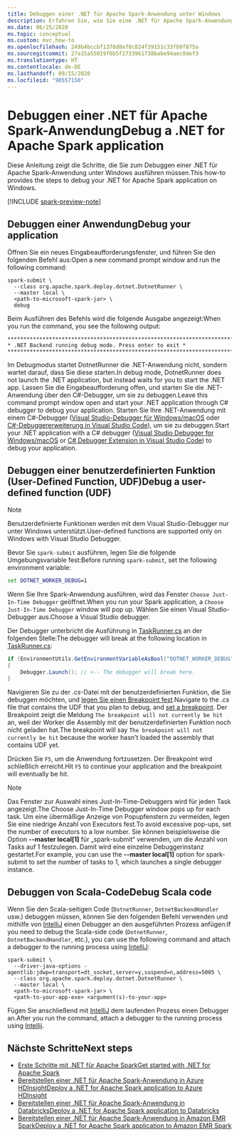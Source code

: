 ```yaml
---
title: Debuggen einer .NET für Apache Spark-Anwendung unter Windows
description: Erfahren Sie, wie Sie eine .NET für Apache Spark-Anwendung unter Windows debuggen.
ms.date: 06/25/2020
ms.topic: conceptual
ms.custom: mvc,how-to
ms.openlocfilehash: 249b4bccbf1378d8ef8c824f39151c33fb9f875a
ms.sourcegitcommit: 27a15a55019f6b5f2733961738babe94aec0def3
ms.translationtype: HT
ms.contentlocale: de-DE
ms.lasthandoff: 09/15/2020
ms.locfileid: "90557150"
---
```

# <a name="debug-a-net-for-apache-spark-application"></a><span data-ttu-id="23b4e-103">Debuggen einer .NET für Apache Spark-Anwendung</span><span class="sxs-lookup"><span data-stu-id="23b4e-103">Debug a .NET for Apache Spark application</span></span>

<span data-ttu-id="23b4e-104">Diese Anleitung zeigt die Schritte, die Sie zum Debuggen einer .NET für Apache Spark-Anwendung unter Windows ausführen müssen.</span><span class="sxs-lookup"><span data-stu-id="23b4e-104">This how-to provides the steps to debug your .NET for Apache Spark application on Windows.</span></span>

[!INCLUDE [spark-preview-note](../../../includes/spark-preview-note.md)]

## <a name="debug-your-application"></a><span data-ttu-id="23b4e-105">Debuggen einer Anwendung</span><span class="sxs-lookup"><span data-stu-id="23b4e-105">Debug your application</span></span>

<span data-ttu-id="23b4e-106">Öffnen Sie ein neues Eingabeaufforderungsfenster, und führen Sie den folgenden Befehl aus:</span><span class="sxs-lookup"><span data-stu-id="23b4e-106">Open a new command prompt window and run the following command:</span></span>

```shell
spark-submit \
  --class org.apache.spark.deploy.dotnet.DotnetRunner \
  --master local \
  <path-to-microsoft-spark-jar> \
  debug
```

<span data-ttu-id="23b4e-107">Beim Ausführen des Befehls wird die folgende Ausgabe angezeigt:</span><span class="sxs-lookup"><span data-stu-id="23b4e-107">When you run the command, you see the following output:</span></span>

```console
***********************************************************************
* .NET Backend running debug mode. Press enter to exit *
***********************************************************************
```

<span data-ttu-id="23b4e-108">Im Debugmodus startet DotnetRunner die .NET-Anwendung nicht, sondern wartet darauf, dass Sie diese starten.</span><span class="sxs-lookup"><span data-stu-id="23b4e-108">In debug mode, DotnetRunner does not launch the .NET application, but instead waits for you to start the .NET app.</span></span> <span data-ttu-id="23b4e-109">Lassen Sie die Eingabeaufforderung offen, und starten Sie die .NET-Anwendung über den C#-Debugger, um sie zu debuggen.</span><span class="sxs-lookup"><span data-stu-id="23b4e-109">Leave this command prompt window open and start your .NET application through C# debugger to debug your application.</span></span> <span data-ttu-id="23b4e-110">Starten Sie Ihre .NET-Anwendung mit einem C#-Debugger ([Visual Studio-Debugger für Windows/macOS](https://visualstudio.microsoft.com/vs/) oder [C#-Debuggererweiterung in Visual Studio Code](https://code.visualstudio.com/Docs/editor/debugging)), um sie zu debuggen.</span><span class="sxs-lookup"><span data-stu-id="23b4e-110">Start your .NET application with a C# debugger ([Visual Studio Debugger for Windows/macOS](https://visualstudio.microsoft.com/vs/) or [C# Debugger Extension in Visual Studio Code](https://code.visualstudio.com/Docs/editor/debugging)) to debug your application.</span></span>

## <a name="debug-a-user-defined-function-udf"></a><span data-ttu-id="23b4e-111">Debuggen einer benutzerdefinierten Funktion (User-Defined Function, UDF)</span><span class="sxs-lookup"><span data-stu-id="23b4e-111">Debug a user-defined function (UDF)</span></span>

> [!NOTE]
> <span data-ttu-id="23b4e-112">Benutzerdefinierte Funktionen werden mit dem Visual Studio-Debugger nur unter Windows unterstützt.</span><span class="sxs-lookup"><span data-stu-id="23b4e-112">User-defined functions are supported only on Windows with Visual Studio Debugger.</span></span>

<span data-ttu-id="23b4e-113">Bevor Sie `spark-submit` ausführen, legen Sie die folgende Umgebungsvariable fest:</span><span class="sxs-lookup"><span data-stu-id="23b4e-113">Before running `spark-submit`, set the following environment variable:</span></span>

```bat
set DOTNET_WORKER_DEBUG=1
```

<span data-ttu-id="23b4e-114">Wenn Sie Ihre Spark-Anwendung ausführen, wird das Fenster `Choose Just-In-Time Debugger` geöffnet.</span><span class="sxs-lookup"><span data-stu-id="23b4e-114">When you run your Spark application, a `Choose Just-In-Time Debugger` window will pop up.</span></span> <span data-ttu-id="23b4e-115">Wählen Sie einen Visual Studio-Debugger aus.</span><span class="sxs-lookup"><span data-stu-id="23b4e-115">Choose a Visual Studio debugger.</span></span>

<span data-ttu-id="23b4e-116">Der Debugger unterbricht die Ausführung in [TaskRunner.cs](https://github.com/dotnet/spark/blob/5e9c08b430b4bc56b5f42252c4b73437377afaed/src/csharp/Microsoft.Spark.Worker/TaskRunner.cs#L52) an der folgenden Stelle:</span><span class="sxs-lookup"><span data-stu-id="23b4e-116">The debugger will break at the following location in [TaskRunner.cs](https://github.com/dotnet/spark/blob/5e9c08b430b4bc56b5f42252c4b73437377afaed/src/csharp/Microsoft.Spark.Worker/TaskRunner.cs#L52):</span></span>

```csharp
if (EnvironmentUtils.GetEnvironmentVariableAsBool("DOTNET_WORKER_DEBUG"))
{
    Debugger.Launch(); // <-- The debugger will break here.
}
```

<span data-ttu-id="23b4e-117">Navigieren Sie zu der *.cs*-Datei mit der benutzerdefinierten Funktion, die Sie debuggen möchten, und [legen Sie einen Breakpoint fest](/visualstudio/debugger/using-breakpoints?view=vs-2019).</span><span class="sxs-lookup"><span data-stu-id="23b4e-117">Navigate to the *.cs* file that contains the UDF that you plan to debug, and [set a breakpoint](/visualstudio/debugger/using-breakpoints?view=vs-2019).</span></span> <span data-ttu-id="23b4e-118">Der Breakpoint zeigt die Meldung `The breakpoint will not currently be hit` an, weil der Worker die Assembly mit der benutzerdefinierten Funktion noch nicht geladen hat.</span><span class="sxs-lookup"><span data-stu-id="23b4e-118">The breakpoint will say `The breakpoint will not currently be hit` because the worker hasn't loaded the assembly that contains UDF yet.</span></span>

<span data-ttu-id="23b4e-119">Drücken Sie `F5`, um die Anwendung fortzusetzen. Der Breakpoint wird schließlich erreicht.</span><span class="sxs-lookup"><span data-stu-id="23b4e-119">Hit `F5` to continue your application and the breakpoint will eventually be hit.</span></span>

> [!NOTE]
> <span data-ttu-id="23b4e-120">Das Fenster zur Auswahl eines Just-In-Time-Debuggers wird für jeden Task angezeigt.</span><span class="sxs-lookup"><span data-stu-id="23b4e-120">The Choose Just-In-Time Debugger window pops up for each task.</span></span> <span data-ttu-id="23b4e-121">Um eine übermäßige Anzeige von Popupfenstern zu vermeiden, legen Sie eine niedrige Anzahl von Executors fest.</span><span class="sxs-lookup"><span data-stu-id="23b4e-121">To avoid excessive pop-ups, set the number of executors to a low number.</span></span> <span data-ttu-id="23b4e-122">Sie können beispielsweise die Option **--master local[1]** für „spark-submit“ verwenden, um die Anzahl von Tasks auf 1 festzulegen. Damit wird eine einzelne Debuggerinstanz gestartet.</span><span class="sxs-lookup"><span data-stu-id="23b4e-122">For example, you can use the **--master local[1]** option for spark-submit to set the number of tasks to 1, which launches a single debugger instance.</span></span>

## <a name="debug-scala-code"></a><span data-ttu-id="23b4e-123">Debuggen von Scala-Code</span><span class="sxs-lookup"><span data-stu-id="23b4e-123">Debug Scala code</span></span>

<span data-ttu-id="23b4e-124">Wenn Sie den Scala-seitigen Code (`DotnetRunner`, `DotnetBackendHandler` usw.) debuggen müssen, können Sie den folgenden Befehl verwenden und mithilfe von [IntelliJ](https://www.jetbrains.com/help/idea/attaching-to-local-process.html) einen Debugger an den ausgeführten Prozess anfügen:</span><span class="sxs-lookup"><span data-stu-id="23b4e-124">If you need to debug the Scala-side code (`DotnetRunner`, `DotnetBackendHandler`, etc.), you can use the following command and attach a debugger to the running process using [IntelliJ](https://www.jetbrains.com/help/idea/attaching-to-local-process.html):</span></span>

```shell
spark-submit \
  --driver-java-options -agentlib:jdwp=transport=dt_socket,server=y,suspend=n,address=5005 \
  --class org.apache.spark.deploy.dotnet.DotnetRunner \
  --master local \
  <path-to-microsoft-spark-jar> \
  <path-to-your-app-exe> <argument(s)-to-your-app>
```

<span data-ttu-id="23b4e-125">Fügen Sie anschließend mit [IntelliJ](https://www.jetbrains.com/help/idea/attaching-to-local-process.html) dem laufenden Prozess einen Debugger an.</span><span class="sxs-lookup"><span data-stu-id="23b4e-125">After you run the command, attach a debugger to the running process using [Intellij](https://www.jetbrains.com/help/idea/attaching-to-local-process.html).</span></span>

## <a name="next-steps"></a><span data-ttu-id="23b4e-126">Nächste Schritte</span><span class="sxs-lookup"><span data-stu-id="23b4e-126">Next steps</span></span>

* [<span data-ttu-id="23b4e-127">Erste Schritte mit .NET für Apache Spark</span><span class="sxs-lookup"><span data-stu-id="23b4e-127">Get started with .NET for Apache Spark</span></span>](../tutorials/get-started.md)
* [<span data-ttu-id="23b4e-128">Bereitstellen einer .NET für Apache Spark-Anwendung in Azure HDInsight</span><span class="sxs-lookup"><span data-stu-id="23b4e-128">Deploy a .NET for Apache Spark application to Azure HDInsight</span></span>](../tutorials/hdinsight-deployment.md)
* [<span data-ttu-id="23b4e-129">Bereitstellen einer .NET für Apache Spark-Anwendung in Databricks</span><span class="sxs-lookup"><span data-stu-id="23b4e-129">Deploy a .NET for Apache Spark application to Databricks</span></span>](../tutorials/databricks-deployment.md)
* [<span data-ttu-id="23b4e-130">Bereitstellen einer .NET für Apache Spark-Anwendung in Amazon EMR Spark</span><span class="sxs-lookup"><span data-stu-id="23b4e-130">Deploy a .NET for Apache Spark application to Amazon EMR Spark</span></span>](../tutorials/amazon-emr-spark-deployment.md)
